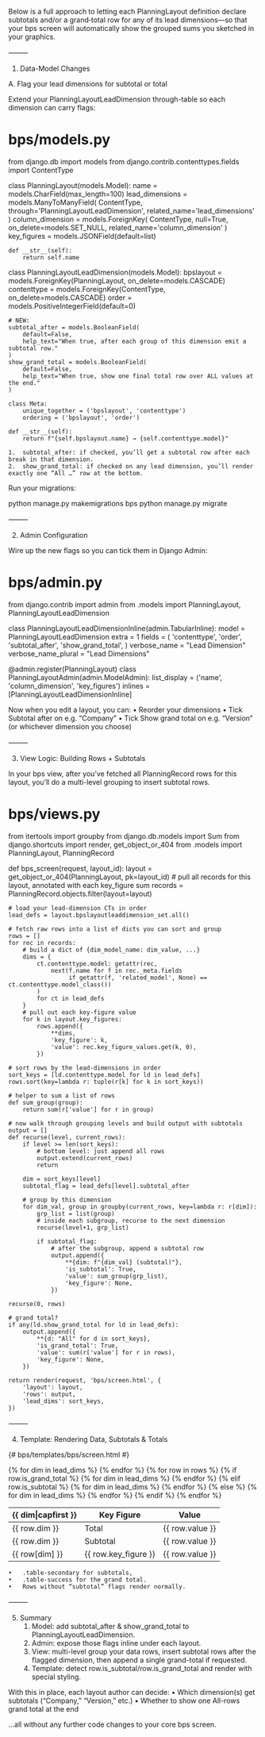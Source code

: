 Below is a full approach to letting each PlanningLayout definition declare subtotals and/or a grand‐total row for any of its lead dimensions—so that your bps screen will automatically show the grouped sums you sketched in your graphics.

⸻

1. Data-Model Changes

A. Flag your lead dimensions for subtotal or total

Extend your PlanningLayoutLeadDimension through-table so each dimension can carry flags:

# bps/models.py

from django.db import models
from django.contrib.contenttypes.fields import ContentType

class PlanningLayout(models.Model):
    name             = models.CharField(max_length=100)
    lead_dimensions  = models.ManyToManyField(
        ContentType,
        through='PlanningLayoutLeadDimension',
        related_name='lead_dimensions'
    )
    column_dimension = models.ForeignKey(
        ContentType,
        null=True,
        on_delete=models.SET_NULL,
        related_name='column_dimension'
    )
    key_figures      = models.JSONField(default=list)

    def __str__(self):
        return self.name


class PlanningLayoutLeadDimension(models.Model):
    bpslayout = models.ForeignKey(PlanningLayout, on_delete=models.CASCADE)
    contenttype    = models.ForeignKey(ContentType,    on_delete=models.CASCADE)
    order          = models.PositiveIntegerField(default=0)

    # NEW:
    subtotal_after = models.BooleanField(
        default=False,
        help_text="When true, after each group of this dimension emit a subtotal row."
    )
    show_grand_total = models.BooleanField(
        default=False,
        help_text="When true, show one final total row over ALL values at the end."
    )

    class Meta:
        unique_together = ('bpslayout', 'contenttype')
        ordering = ('bpslayout', 'order')

    def __str__(self):
        return f"{self.bpslayout.name} → {self.contenttype.model}"

	1.	subtotal_after: if checked, you’ll get a subtotal row after each break in that dimension.
	2.	show_grand_total: if checked on any lead dimension, you’ll render exactly one “All …” row at the bottom.

Run your migrations:

python manage.py makemigrations bps
python manage.py migrate


⸻

2. Admin Configuration

Wire up the new flags so you can tick them in Django Admin:

# bps/admin.py

from django.contrib import admin
from .models import PlanningLayout, PlanningLayoutLeadDimension

class PlanningLayoutLeadDimensionInline(admin.TabularInline):
    model = PlanningLayoutLeadDimension
    extra = 1
    fields = (
        'contenttype', 'order',
        'subtotal_after', 'show_grand_total',
    )
    verbose_name = "Lead Dimension"
    verbose_name_plural = "Lead Dimensions"

@admin.register(PlanningLayout)
class PlanningLayoutAdmin(admin.ModelAdmin):
    list_display = ('name', 'column_dimension', 'key_figures')
    inlines     = [PlanningLayoutLeadDimensionInline]

Now when you edit a layout, you can:
	•	Reorder your dimensions
	•	Tick Subtotal after on e.g. “Company”
	•	Tick Show grand total on e.g. “Version” (or whichever dimension you choose)

⸻

3. View Logic: Building Rows + Subtotals

In your bps view, after you’ve fetched all PlanningRecord rows for this layout, you’ll do a multi-level grouping to insert subtotal rows.

# bps/views.py

from itertools import groupby
from django.db.models import Sum
from django.shortcuts import render, get_object_or_404
from .models import PlanningLayout, PlanningRecord

def bps_screen(request, layout_id):
    layout = get_object_or_404(PlanningLayout, pk=layout_id)
    # pull all records for this layout, annotated with each key_figure sum
    records = PlanningRecord.objects.filter(layout=layout)

    # load your lead-dimension CTs in order
    lead_defs = layout.bpslayoutleaddimension_set.all()

    # fetch raw rows into a list of dicts you can sort and group
    rows = []
    for rec in records:
        # build a dict of {dim_model_name: dim_value, ...}
        dims = {
            ct.contenttype.model: getattr(rec, 
                next(f.name for f in rec._meta.fields 
                     if getattr(f, 'related_model', None) == ct.contenttype.model_class())
            )
            for ct in lead_defs
        }
        # pull out each key-figure value
        for k in layout.key_figures:
            rows.append({
                **dims,
                'key_figure': k,
                'value': rec.key_figure_values.get(k, 0),
            })

    # sort rows by the lead-dimensions in order
    sort_keys = [ld.contenttype.model for ld in lead_defs]
    rows.sort(key=lambda r: tuple(r[k] for k in sort_keys))

    # helper to sum a list of rows
    def sum_group(group):
        return sum(r['value'] for r in group)

    # now walk through grouping levels and build output with subtotals
    output = []
    def recurse(level, current_rows):
        if level >= len(sort_keys):
            # bottom level: just append all rows
            output.extend(current_rows)
            return

        dim = sort_keys[level]
        subtotal_flag = lead_defs[level].subtotal_after

        # group by this dimension
        for dim_val, group in groupby(current_rows, key=lambda r: r[dim]):
            grp_list = list(group)
            # inside each subgroup, recurse to the next dimension
            recurse(level+1, grp_list)

            if subtotal_flag:
                # after the subgroup, append a subtotal row
                output.append({
                    **{dim: f"{dim_val} (subtotal)"},
                    'is_subtotal': True,
                    'value': sum_group(grp_list),
                    'key_figure': None,
                })

    recurse(0, rows)

    # grand total?
    if any(ld.show_grand_total for ld in lead_defs):
        output.append({
            **{d: "All" for d in sort_keys},
            'is_grand_total': True,
            'value': sum(r['value'] for r in rows),
            'key_figure': None,
        })

    return render(request, 'bps/screen.html', {
        'layout': layout,
        'rows': output,
        'lead_dims': sort_keys,
    })


⸻

4. Template: Rendering Data, Subtotals & Totals

{# bps/templates/bps/screen.html #}

<table class="table table-sm">
  <thead>
    <tr>
      {% for dim in lead_dims %}
        <th>{{ dim|capfirst }}</th>
      {% endfor %}
      <th>Key Figure</th>
      <th>Value</th>
    </tr>
  </thead>
  <tbody>
    {% for row in rows %}
      {% if row.is_grand_total %}
        <tr class="table-success fw-bold">
          {% for dim in lead_dims %}
            <td>{{ row.dim }}</td>
          {% endfor %}
          <td>Total</td>
          <td>{{ row.value }}</td>
        </tr>
      {% elif row.is_subtotal %}
        <tr class="table-secondary fst-italic">
          {% for dim in lead_dims %}
            <td>{{ row.dim }}</td>
          {% endfor %}
          <td>Subtotal</td>
          <td>{{ row.value }}</td>
        </tr>
      {% else %}
        <tr>
          {% for dim in lead_dims %}
            <td>{{ row[dim] }}</td>
          {% endfor %}
          <td>{{ row.key_figure }}</td>
          <td>{{ row.value }}</td>
        </tr>
      {% endif %}
    {% endfor %}
  </tbody>
</table>

	•	.table-secondary for subtotals,
	•	.table-success for the grand total.
	•	Rows without “subtotal” flags render normally.

⸻

5. Summary
	1.	Model: add subtotal_after & show_grand_total to PlanningLayoutLeadDimension.
	2.	Admin: expose those flags inline under each layout.
	3.	View: multi-level group your data rows, insert subtotal rows after the flagged dimension, then append a single grand-total if requested.
	4.	Template: detect row.is_subtotal/row.is_grand_total and render with special styling.

With this in place, each layout author can decide:
	•	Which dimension(s) get subtotals (“Company,” “Version,” etc.)
	•	Whether to show one All-rows grand total at the end

…all without any further code changes to your core bps screen.